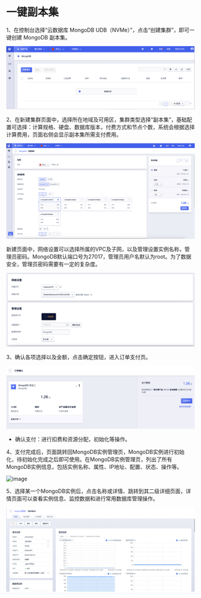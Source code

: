 # 一键副本集

1、在控制台选择“云数据库 MongoDB UDB（NVMe）”，点击“创建集群”，即可一键创建 MongoDB 副本集。

![image](/images/quick/createentry.png)

2、在新建集群页面中，选择所在地域及可用区，集群类型选择“副本集”，基础配置可选择：计算规格、硬盘、数据库版本，付费方式和节点个数，系统会根据选择计算费用，页面右侧会显示副本集所需支付费用。

![image](/images/quick/createbasic.png)

新建页面中，网络设置可以选择所属的VPC及子网，以及管理设置实例名称，管理员密码。MongoDB默认端口号为27017，管理员用户名默认为root。为了数据安全，管理员密码需要有一定的复杂度。

![image](/images/quick/createnetwork.png)

3、确认各项选择以及金额，点击确定按钮，进入订单支付页。

![image](/images/quick/createorder.png)

  - 确认支付：进行扣费和资源分配，初始化等操作。

4、支付完成后，页面跳转回MongoDB实例管理页，MongoDB实例进行初始化，待初始化完成之后即可使用。在MongoDB实例管理页，列出了所有MongoDB实例信息，包括实例名称、属性、IP地址、配置、状态、操作等。

![image](/images/list.png)

5、选择某一个MongoDB实例后，点击名称或详情、跳转到其二级详细页面，详情页面可以查看实例信息、监控数据和进行常用数据库管理操作。

![image](/images/mongodbv404.png)
